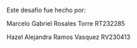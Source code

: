 Este desafio fue hecho por:

Marcelo Gabriel Rosales Torre RT232285


Hazel Alejandra Ramos Vasquez RV230413
